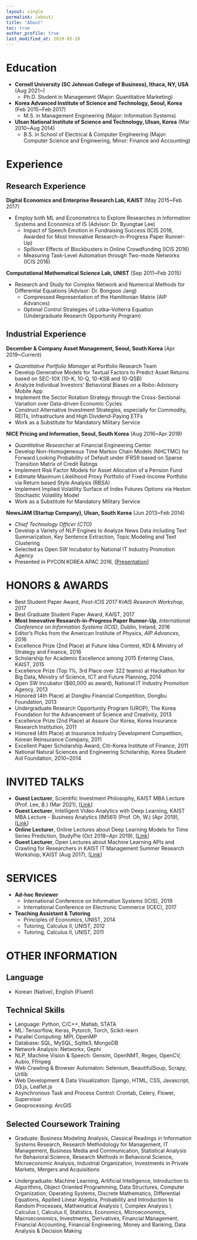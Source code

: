 ```yaml
---
layout: single
permalink: /about/
title: "About"
toc: true
author_profile: true
last_modified_at: 2019-03-19
---
```

# Education
- **Cornell University (SC Johnson College of Business), Ithaca, NY, USA** (Aug 2021~)
    - Ph.D. Student in Management (Major: Quantitative Marketing)
- **Korea Advanced Institute of Science and Technology, Seoul, Korea** (Feb 2015~Feb 2017)
    - M.S. in Management Engineering (Major: Information Systems)
- **Ulsan National Institute of Science and Technology, Ulsan, Korea** (Mar 2010~Aug 2014)
    - B.S. in School of Electrical & Computer Englneering (Major: Computer Science and Engineering, Minor: Finance and Accounting)

# Experience
## Research Experience
**Digital Economics and Enterprise Research Lab, KAIST** (May 2015~Feb 2017)
- Employ both ML and Econometrics to Explore Researches in Information Systems and Economics of IS (Advisor: Dr. Byungtae Lee)
    - Impact of Speech Emotion in Fundraising Success (ICIS 2016, Awarded for Most Innovative Research-in-Progress Paper Runner-Up)
    - Spillover Effects of Blockbusters in Online Crowdfunding (ICIS 2016)
    - Measuring Task-Level Automation through Two-mode Networks (ICIS 2016)

**Computational Mathematical Science Lab, UNIST** (Sep 2011~Feb 2015)
- Research and Study for Complex Network and Numerical Methods for Differential Equations (Advisor: Dr. Bongsoo Jang)
    - Compressed Representation of the Hamiltonian Matrix (AIP Advances)
    - Optimal Control Strategies of Lotka–Volterra Equation (Undergraduate Research Opportunity Program)

## Industrial Experience
**December & Company Asset Management, Seoul, South Korea** (Apr 2019~Current)
- *Quantitative Portfolio Manager* at Portfolio Research Team
- Develop Generative Models for Textual Factors to Predict Asset Returns based on SEC-10X (10-K, 10-Q, 10-KSB and 10-QSB)
- Analyze Individual Investors' Behavioral Biases on a Robo-Advisory Mobile App
- Implement the Sector Rotation Strategy through the Cross-Sectional Variation over Data-driven Economic Cycles
- Construct Alternative Investment Strategies, especially for Commodity, REITs, Infrastructure and High Dividend-Paying ETFs
- Work as a Substitute for Mandatory Military Service
    
**NICE Pricing and Information, Seoul, South Korea** (Aug 2016~Apr 2019)
- *Quantitative Researcher* at Financial Engineering Center
- Develop Non-Homogeneous Time Markov Chain Models (NHCTMC) for Forward Looking Probability of Default under IFRS9 based on Sparse Transition Matrix of Credit Ratings
- Implement Risk Factor Models for Asset Allocation of a Pension Fund
- Estimate Maximum Likelihood Proxy Portfolio of Fixed-Income Portfolio via Return based Style Analysis (RBSA)    
- Implement Implied Volatility Surface of Index Futures Options via Heston Stochastic Volatility Model
- Work as a Substitute for Mandatory Military Service

**NewsJAM (Startup Company), Ulsan, South Korea** (Jun 2013~Feb 2014)
- *Chief Technology Officer (CTO)*
- Develop a Variety of NLP Engines to Analyze News Data including Text Summarization, Key Sentence Extraction, Topic Modeling and Text Clustering
- Selected as Open SW Incubator by National IT Industry Promotion Agency
- Presented in PYCON KOREA APAC 2016, [[Presentation](http://bit.ly/2mroROR)]

# HONORS & AWARDS
- Best Student Paper Award, *Post-ICIS 2017 KrAIS Research Workshop*, 2017
- Best Graduate Student Paper Award, KAIST, 2017
- **Most Innovative Research-in-Progress Paper Runner-Up**, *International Conference on Information Systems (ICIS)*, Dublin, Ireland, 2016
- Editor’s Picks from the American Institute of Physics, *AIP Advances*, 2016
- Excellence Prize (2nd Place) at Future Idea Contest, KDI & Ministry of Strategy and Finance, 2016
- Scholarship for Academic Excellence among 2015 Entering Class, KAIST, 2015
- Excellence Prize (Top 1%, 3rd Place over 322 teams) at Hackathon for Big Data, Ministry of Science, ICT and Future Planning, 2014
- Open SW Incubator ($60,000 as award), National IT Industry Promotion Agency, 2013
- Honored (4th Place) at Dongbu Financial Competition, Dongbu Foundation, 2013
- Undergraduate Research Opportunity Program (UROP), The Korea Foundation for the Advancement of Science and Creativity, 2013
- Excellence Prize (2nd Place) at Assure Our Korea, Korea Insurance Research Institution, 2011
- Honored (4th Place) at Insurance Industry Development Competition, Korean Reinsurance Company, 2011
- Excellent Paper Scholarship Award, Citi-Korea Institute of Finance, 2011
- National Natural Sciences and Engineering Scholarship, Korea Student Aid Foundation, 2010~2014

# INVITED TALKS
- **Guest Lecturer**, Scientific Investment Philosophy, KAIST MBA Lecture (Prof. Lee, B.) (Mar 2021), [[Link](https://github.com/jonghkim/scientific-investment-philosophy)]
- **Guest Lecturer**, Intelligent Video Analytics with Deep Learning, KAIST MBA Lecture - Business Analytics (IM561) (Prof. Oh, W.) (Apr 2019), [[Link](https://github.com/jonghkim/kaist-video-analytics)]
- **Online Lecturer**, Online Lectures about Deep Learning Models for Time Series Prediction, StudyPie (Oct 2018~Apr 2019), [[Link](https://studypie.co/)]
- **Guest Lecturer**, Open Lectures about Machine Learning APIs and Crawling for Researchers in KAIST IT Management Summer Research Workshop, KAIST (Aug 2017), [[Link](https://sites.google.com/view/kaist-mis-session2017)]

# SERVICES
- **Ad-hoc Reviewer**
    - International Conference on Information Systems (ICIS), 2019
    - International Conference on Electronic Commerce (ICEC), 2017
- **Teaching Assistant & Tutoring**
    - Principles of Economics, UNIST, 2014
    - Tutoring, Calculus II, UNIST, 2012
    - Tutoring, Calculus II, UNIST, 2011

# OTHER INFORMATION
## Language
- Korean (Native), English (Fluent)

## Technical Skills
- Language: Python, C/C++, Matlab, STATA
- ML: Tensorflow, Keras, Pytorch, Torch, Scikit-learn
- Parallel Computing: MPI, OpenMP
- Database: SQL, MySQL, Sqlite3, MongoDB
- Network Analysis: Networkx, Gephi
- NLP, Machine Vision & Speech: Gensim, OpenNMT, Regex, OpenCV, Aubio, Ffmpeg
- Web Crawling & Browser Automaton: Selenium, BeautifulSoup, Scrapy, Urllib
- Web Development & Data Visualization: Django, HTML, CSS, Javascript, D3.js, Leaflet.js
- Asynchronous Task and Process Control: Crontab, Celery, Flower, Supervisor
- Geoprocessing: ArcGIS

## Selected Coursework Training
- Graduate: Business Modeling Analysis, Classical Readings in Information Systems Research, Research Methodology for Management, IT Management, Business Media and Communication, Statistical Analysis for Behavioral Science, Research Methods in Behavioral Science, Microeconomic Analysis, Industrial Organization, Investments in Private Markets, Mergers and Acquisitions

- Undergraduate: Machine Learning, Artificial Intelligence, Introduction to Algorithms, Object Oriented Programming, Data Structures, Computer Organization, Operating Systems, Discrete Mathematics, Differential Equations, Applied Linear Algebra, Probability and Introduction to Random Processes, Mathematical Analysis I, Complex Analysis I, Calculus I, Calculus II, Statistics, Economics, Microeconomics, Macroeconomics, Investments, Derivatives, Financial Management, Financial Accounting, Financial Engineering, Money and Banking, Data Analysis & Decision Making